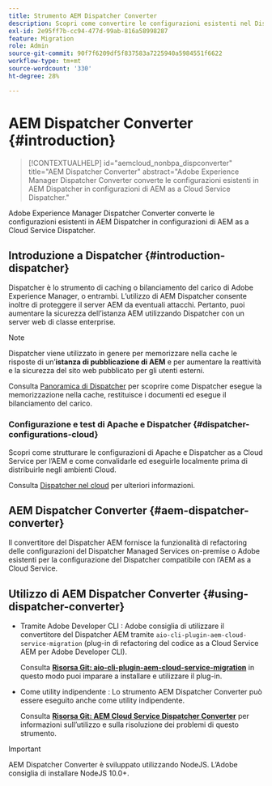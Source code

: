 ```yaml
---
title: Strumento AEM Dispatcher Converter
description: Scopri come convertire le configurazioni esistenti nel Dispatcher AEM in configurazioni nel Dispatcher as a Cloud Service AEM.
exl-id: 2e95ff7b-cc94-477d-99ab-816a58998287
feature: Migration
role: Admin
source-git-commit: 90f7f6209df5f837583a7225940a5984551f6622
workflow-type: tm+mt
source-wordcount: '330'
ht-degree: 28%

---
```


# AEM Dispatcher Converter {#introduction}

>[!CONTEXTUALHELP]
>id="aemcloud_nonbpa_dispconverter"
>title="AEM Dispatcher Converter"
>abstract="Adobe Experience Manager Dispatcher Converter converte le configurazioni esistenti in AEM Dispatcher in configurazioni di AEM as a Cloud Service Dispatcher."

Adobe Experience Manager Dispatcher Converter converte le configurazioni esistenti in AEM Dispatcher in configurazioni di AEM as a Cloud Service Dispatcher.

## Introduzione a Dispatcher {#introduction-dispatcher}

Dispatcher è lo strumento di caching o bilanciamento del carico di Adobe Experience Manager, o entrambi. L’utilizzo di AEM Dispatcher consente inoltre di proteggere il server AEM da eventuali attacchi. Pertanto, puoi aumentare la sicurezza dell’istanza AEM utilizzando Dispatcher con un server web di classe enterprise.

>[!NOTE]
>Dispatcher viene utilizzato in genere per memorizzare nella cache le risposte di un’**istanza di pubblicazione di AEM** e per aumentare la reattività e la sicurezza del sito web pubblicato per gli utenti esterni.

Consulta [Panoramica di Dispatcher](https://experienceleague.adobe.com/docs/experience-manager-dispatcher/using/dispatcher.html?lang=it) per scoprire come Dispatcher esegue la memorizzazione nella cache, restituisce i documenti ed esegue il bilanciamento del carico.

### Configurazione e test di Apache e Dispatcher {#dispatcher-configurations-cloud}

Scopri come strutturare le configurazioni di Apache e Dispatcher as a Cloud Service per l’AEM e come convalidarle ed eseguirle localmente prima di distribuirle negli ambienti Cloud.

Consulta [Dispatcher nel cloud](https://experienceleague.adobe.com/docs/experience-manager-cloud-service/content/implementing/content-delivery/disp-overview.html?lang=it) per ulteriori informazioni.

## AEM Dispatcher Converter {#aem-dispatcher-converter}

Il convertitore del Dispatcher AEM fornisce la funzionalità di refactoring delle configurazioni del Dispatcher Managed Services on-premise o Adobe esistenti per la configurazione del Dispatcher compatibile con l’AEM as a Cloud Service.

## Utilizzo di AEM Dispatcher Converter {#using-dispatcher-converter}

* Tramite Adobe Developer CLI : Adobe consiglia di utilizzare il convertitore del Dispatcher AEM tramite `aio-cli-plugin-aem-cloud-service-migration` (plug-in di refactoring del codice as a Cloud Service AEM per Adobe Developer CLI).

  Consulta **[Risorsa Git: aio-cli-plugin-aem-cloud-service-migration](https://github.com/adobe/aio-cli-plugin-aem-cloud-service-migration#introduction)** in questo modo puoi imparare a installare e utilizzare il plug-in.

* Come utility indipendente : Lo strumento AEM Dispatcher Converter può essere eseguito anche come utility indipendente.

  Consulta **[Risorsa Git: AEM Cloud Service Dispatcher Converter](https://github.com/adobe/aem-cloud-service-source-migration/tree/master/packages/dispatcher-converter)** per informazioni sull’utilizzo e sulla risoluzione dei problemi di questo strumento.

>[!IMPORTANT]
>AEM Dispatcher Converter è sviluppato utilizzando NodeJS. L’Adobe consiglia di installare NodeJS 10.0+.
